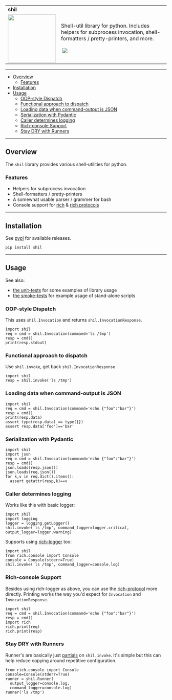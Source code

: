 <table>
  <tr>
    <td colspan=2><strong>
    shil
      </strong>&nbsp;&nbsp;&nbsp;&nbsp;
      <small><small>
      </small></small>
    </td>
  </tr>
  <tr>
    <td width=15%><img src=img/icon.png style="width:150px"></td>
    <td>
      Shell-util library for python.  Includes helpers for subprocess invocation, shell-formatters / pretty-printers, and more.
      <br/><br/>
      <a href=https://pypi.python.org/pypi/shil/><img src=""https://img.shields.io/pypi/l/shil.svg"></a>
      <a href="https://github.com/elo-enterprises/shil/actions/workflows/python-test.yml"><img src="https://github.com/elo-enterprises/shil/actions/workflows/python-test.yml/badge.svg"></a>
    </td>
  </tr>
</table>

---------------------------------------------------------------------------------

  * [Overview](#overview)
    * [Features](#features)
  * [Installation](#installation)
  * [Usage](#usage)
    * [OOP-style Dispatch](#oop-style-dispatch)
    * [Functional approach to dispatch](#functional-approach-to-dispatch)
    * [Loading data when command-output is JSON](#loading-data-when-command-output-is-json)
    * [Serialization with Pydantic](#serialization-with-pydantic)
    * [Caller determines logging](#caller-determines-logging)
    * [Rich-console Support](#rich-console-support)
    * [Stay DRY with Runners](#stay-dry-with-runners)


---------------------------------------------------------------------------------

## Overview

The `shil` library provides various shell-utilities for python.

### Features

* Helpers for subprocess invocation
* Shell-formatters / pretty-printers
* A somewhat usable parser / grammer for bash
* Console support for [rich](https://rich.readthedocs.io/en/stable/index.html) & [rich protocols](https://rich.readthedocs.io/en/stable/protocol.html)


---------------------------------------------------------------------------------

## Installation

See [pypi](https://pypi.org/project/shil/) for available releases.

```
pip install shil
```

---------------------------------------------------------------------------------

## Usage

See also:

* [the unit-tests](tests/units) for some examples of library usage
* [the smoke-tests](tests/smoke/test.sh) for example usage of stand-alone scripts


### OOP-style Dispatch 

This uses `shil.Invocation` and returns `shil.InvocationResponse`.

```
import shil 
req = cmd = shil.Invocation(command='ls /tmp')
resp = cmd()
print(resp.stdout)
```

### Functional approach to dispatch

Use `shil.invoke`, get back `shil.InvocationResponse` 

```
import shil 
resp = shil.invoke('ls /tmp')
```

### Loading data when command-output is JSON

```
import shil 
req = cmd = shil.Invocation(command='echo {"foo":"bar"}')
resp = cmd()
print(resp.data)
assert type(resp.data) == type({})
assert resp.data['foo']=='bar'
```

### Serialization with Pydantic

```
import shil 
import json
req = cmd = shil.Invocation(command='echo {"foo":"bar"}')
resp = cmd()
json.loads(resp.json())
json.loads(req.json())
for k,v in req.dict().items():
  assert getattr(resp,k)==v
```

### Caller determines logging 

Works like this with basic logger:

```
import shil 
import logging
logger = logging.getLogger()
shil.invoke('ls /tmp', command_logger=logger.critical, output_logger=logger.warning)
```

Supports using [rich-logger](https://rich.readthedocs.io/en/stable/logging.html) too:

```
import shil 
from rich.console import Console 
console = Console(stderr=True)
shil.invoke('ls /tmp', command_logger=console.log)
```

### Rich-console Support

Besides using rich-logger as above, you can use the [rich-protocol](https://rich.readthedocs.io/en/stable/protocol.html) more directly.  Printing works the way you'd expect for `Invocation` and `InvocationResponse`.

```
import shil 
req = cmd = shil.Invocation(command='echo {"foo":"bar"}')
resp = cmd()
import rich
rich.print(req)
rich.print(resp)
```


### Stay DRY with Runners

Runner's are basically just [partials](https://en.wikipedia.org/wiki/Partial_application) on `shil.invoke`.  It's simple but this can help reduce copying around repetitive configuration.

```
from rich.console import Console 
console=Console(stderr=True)
runner = shil.Runner(
  output_logger=console.log,
  command_logger=console.log)
runner('ls /tmp')
```
